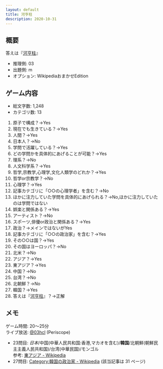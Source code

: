 ```yaml
---
layout: default
title: 河亨柱
description: 2020-10-31
---
```


## 概要

答えは『[河亨柱](https://ja.wikipedia.org/wiki/%E6%B2%B3%E4%BA%A8%E6%9F%B1)』

- 推理側: 03
- 出題側: m
- オプション: WikipediaおまかせEdition

## ゲーム内容

- 総文字数: 1,248
- カテゴリ数: 13

1. 原子で構成？→Yes
2. 現在でも生きている？→Yes
3. 人間？→Yes
4. 日本人？→No
5. 学問で活躍している？→Yes
6. どの学問かを具体的にあげることが可能？→Yes
7. 理系？→No
8. 人文科学系？→Yes
9. 哲学,宗教学,心理学,文化人類学のどれか？→Yes
10. 哲学or宗教学？→No
11. 心理学？→Yes
12. 記事カテゴリに「○○の心理学者」を含む？→No
13. ほかに注力していた学問を具体的にあげられる？→No,ほかに注力していたのは学問ではない
14. 娯楽と関係ある？→Yes
15. アーティスト？→No
16. スポーツ,俳優or政治と関係ある？→Yes
17. 政治？→メインではないがYes
18. 記事カテゴリに「○○の政治家」を含む？→Yes
19. その○○は国？→Yes
20. その国はヨーロッパ？→No
21. 北米？→No
22. アジア？→Yes
23. 東アジア？→Yes
24. 中国？→No
25. 台湾？→No
26. 北朝鮮？→No
27. 韓国？→Yes
28. 答えは『[河亨柱](https://ja.wikipedia.org/wiki/%E6%B2%B3%E4%BA%A8%E6%9F%B1)』？→正解

## メモ

ゲーム時間: 20～25分  
ライブ放送: [@03hcl](https://www.periscope.tv/03hcl/1ynJOqlgaBEKR) (Periscope)

- 23問目:  *日本*/中国(中華人民共和国:香港,マカオを含む)/**韓国**/北朝鮮(朝鮮民主主義人民共和国)/台湾(中華民国)/モンゴル  
  参考: [東アジア - Wikipedia](https://ja.wikipedia.org/wiki/%E6%9D%B1%E3%82%A2%E3%82%B8%E3%82%A2)
- 27問目: [Category:韓国の政治家 - Wikipedia](https://ja.wikipedia.org/wiki/Category:%E9%9F%93%E5%9B%BD%E3%81%AE%E6%94%BF%E6%B2%BB%E5%AE%B6) (該当記事は 31 ページ)
